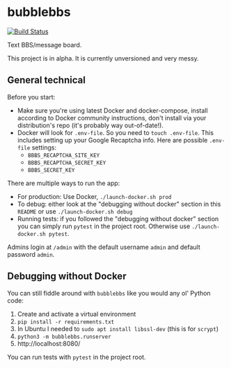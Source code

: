 # bubblebbs

[![Build
Status](https://travis-ci.org/lily-fyi/bubblebbs.svg?branch=master)](https://travis-ci.org/lily-fyi/bubblebbs)

Text BBS/message board.

This project is in alpha. It is currently unversioned and very messy.

## General technical

Before you start:

  * Make sure you're using latest Docker and docker-compose, install according to
    Docker community instructions, don't install via your distribution's repo (it's
    probably way out-of-date!).
  * Docker will look for `.env-file`. So you need to `touch .env-file`. This
    includes setting up your Google Recaptcha info. Here are possible
    `.env-file` settings:
    * `BBBS_RECAPTCHA_SITE_KEY`
    * `BBBS_RECAPTCHA_SECRET_KEY`
    * `BBBS_SECRET_KEY`

There are multiple ways to run the app:

  * For production: Use Docker, `./launch-docker.sh prod`
  * To debug: either look at the "debugging without docker" section in this
    `README` or use `./launch-docker.sh debug`
  * Running tests: if you followed the "debugging without docker" section you
    can simply run `pytest` in the project root. Otherwise use
    `./launch-docker.sh pytest`.

Admins login at `/admin` with the default username `admin` and default password `admin`.

## Debugging without Docker

You can still fiddle around with `bubblebbs` like you would any ol' Python code:

  1. Create and activate a virtual environment
  1. `pip install -r requirements.txt`
  1. In Ubuntu I needed to `sudo apt install libssl-dev` (this is for `scrypt`)
  1. `python3 -m bubblebbs.runserver`
  1. http://localhost:8080/

You can run tests with `pytest` in the project root.
